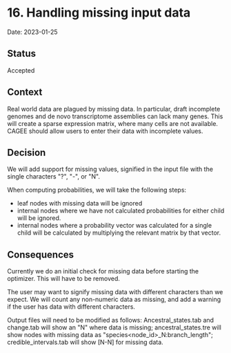 # 16. Handling missing input data

Date: 2023-01-25

## Status

Accepted

## Context

Real world data are plagued by missing data. In particular, draft incomplete 
genomes and de novo transcriptome assemblies can lack many genes. This will
create a sparse expression matrix, where many cells are not available. CAGEE
should allow users to enter their data with incomplete values.

## Decision

We will add support for missing values, signified in the input file with the 
single characters "?", "-", or "N".

When computing probabilities, we will take the following steps: 

* leaf nodes with missing data will be ignored
* internal nodes where we have not calculated probabilities for either child will be ignored.
* internal nodes where a probability vector was calculated for a single child will
be calculated by multiplying the relevant matrix by that vector.

## Consequences

Currently we do an initial check for missing data before starting the optimizer.
This will have to be removed.

The user may want to signify missing data with different characters than we
expect. We will count any non-numeric data as missing, and add a warning if
the user has data with different characters.

Output files will need to be modified as follows: Ancestral_states.tab and 
change.tab will show an "N" where data is missing; ancestral_states.tre will 
show nodes with missing data as "species<node_id>_N:branch_length"; 
credible_intervals.tab will show [N-N] for missing data.


